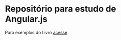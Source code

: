 Repositório para estudo de Angular.js
====================================
Para exemplos do Livro [acesse](https://github.com/shyamseshadri/angularjs-up-and-running).
